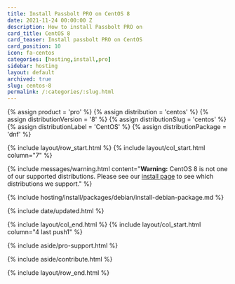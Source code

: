 ```yaml
---
title: Install Passbolt PRO on CentOS 8
date: 2021-11-24 00:00:00 Z
description: How to install Passbolt PRO on
card_title: CentOS 8
card_teaser: Install passbolt PRO on CentOS
card_position: 10
icon: fa-centos
categories: [hosting,install,pro]
sidebar: hosting
layout: default
archived: true
slug: centos-8
permalink: /:categories/:slug.html
---
```


{% assign product = 'pro' %}
{% assign distribution = 'centos' %}
{% assign distributionVersion = '8' %}
{% assign distributionSlug = 'centos' %}
{% assign distributionLabel = 'CentOS' %}
{% assign distributionPackage = 'dnf' %}

{% include layout/row_start.html %}
{% include layout/col_start.html column="7" %}

{% include messages/warning.html
    content="**Warning:** CentOS 8 is not one of our supported distributions. Please see our [install page](/hosting/install) to see which distributions we support."
%}

{% include hosting/install/packages/debian/install-debian-package.md %}

{% include date/updated.html %}

{% include layout/col_end.html %}
{% include layout/col_start.html column="4 last push1" %}

{% include aside/pro-support.html %}

{% include aside/contribute.html %}

{% include layout/row_end.html %}
